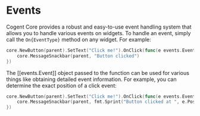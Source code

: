 # Events

Cogent Core provides a robust and easy-to-use event handling system that allows you to handle various events on widgets. To handle an event, simply call the `On{EventType}` method on any widget. For example:

```Go
core.NewButton(parent).SetText("Click me!").OnClick(func(e events.Event) {
    core.MessageSnackbar(parent, "Button clicked")
})
```

The [[events.Event]] object passed to the function can be used for various things like obtaining detailed event information. For example, you can determine the exact position of a click event:

```Go
core.NewButton(parent).SetText("Click me!").OnClick(func(e events.Event) {
    core.MessageSnackbar(parent, fmt.Sprint("Button clicked at ", e.Pos()))
})
```
